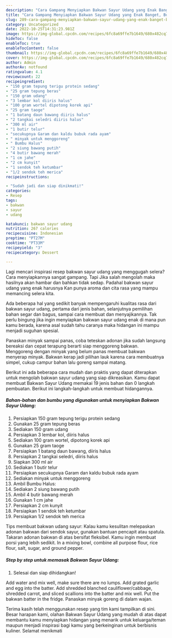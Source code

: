 ```yaml
---
description: "Cara Gampang Menyiapkan Bakwan Sayur Udang yang Enak Banget, Buat Buka Puasa}"
title: "Cara Gampang Menyiapkan Bakwan Sayur Udang yang Enak Banget, Buat Buka Puasa}"
slug: 289-cara-gampang-menyiapkan-bakwan-sayur-udang-yang-enak-banget-buat-buka-puasa
category: Uncategorized
date: 2022-10-25T14:31:23.981Z
image: https://img-global.cpcdn.com/recipes/6fc8a69ffe7b1649/680x482cq70/bakwan-sayur-udang-foto-resep-utama.jpg
hideToc: false
enableToc: true
enableTocContent: false
thumbnail: https://img-global.cpcdn.com/recipes/6fc8a69ffe7b1649/680x482cq70/bakwan-sayur-udang-foto-resep-utama.jpg
cover: https://img-global.cpcdn.com/recipes/6fc8a69ffe7b1649/680x482cq70/bakwan-sayur-udang-foto-resep-utama.jpg
author: Admin
authorAv: notfound
ratingvalue: 4.1
reviewcount: 22
recipeingredient:
- "150 gram tepung terigu protein sedang"
- "25 gram tepung beras"
- "150 gram udang"
- "3 lembar kol diiris halus"
- "100 gram wortel dipotong korek api"
- "25 gram taoge"
- "1 batang daun bawang diiris halus"
- "2 tangkai seledri diiris halus"
- "300 ml air"
- "1 butir telur"
- "secukupnya Garam dan kaldu bubuk rada ayam"
- " minyak untuk menggoreng"
- " Bumbu Halus"
- "2 siung bawang putih"
- "4 butir bawang merah"
- "1 cm jahe"
- "2 cm kunyit"
- "1 sendok teh ketumbar"
- "1/2 sendok teh merica"
recipeinstructions:

- "Sudah jadi dan siap dinikmati!"
categories:
- Resep
tags:
- bakwan
- sayur
- udang

katakunci: bakwan sayur udang 
nutrition: 267 calories
recipecuisine: Indonesian
preptime: "PT27M"
cooktime: "PT33M"
recipeyield: "3"
recipecategory: Dessert

---
```



Lagi mencari inspirasi resep bakwan sayur udang yang menggugah selera? Cara menyiapkannya sangat gampang. Tapi Jika salah mengolah maka hasilnya akan hambar dan bahkan tidak sedap. Padahal bakwan sayur udang yang enak harusnya Kan punya aroma dan cita rasa yang mampu memancing selera kita.


Ada beberapa hal yang sedikit banyak mempengaruhi kualitas rasa dari bakwan sayur udang, pertama dari jenis bahan, selanjutnya pemilihan bahan segar dan bagus, sampai cara membuat dan menyajikannya. Tak perlu bingung jika ingin menyiapkan bakwan sayur udang enak di mana pun kamu berada, karena asal sudah tahu caranya maka hidangan ini mampu menjadi suguhan spesial.

Panaskan minyak sampai panas, coba teteskan adonan jika sudah langsung bereaksi dan cepat terapung berarti siap menggoreng bakwan. Menggoreng dengan minyak yang belum panas membuat bakwan menyerap minyak. Bakwan kerap jadi pilihan lauk karena cara membuatnya simpel, cukup campur bahan lalu goreng sampai matang.


Berikut ini ada beberapa cara mudah dan praktis yang dapat diterapkan untuk mengolah bakwan sayur udang yang siap dikreasikan. Kamu dapat membuat Bakwan Sayur Udang memakai 19 jenis bahan dan 0 langkah pembuatan. Berikut ini langkah-langkah untuk membuat hidangannya.

<!--inarticleads1-->

##### Bahan-bahan dan bumbu yang digunakan untuk menyiapkan Bakwan Sayur Udang:

1. Persiapkan 150 gram tepung terigu protein sedang
1. Gunakan 25 gram tepung beras
1. Sediakan 150 gram udang
1. Persiapkan 3 lembar kol, diiris halus
1. Sediakan 100 gram wortel, dipotong korek api
1. Gunakan 25 gram taoge
1. Persiapkan 1 batang daun bawang, diiris halus
1. Persiapkan 2 tangkai seledri, diiris halus
1. Siapkan 300 ml air
1. Sediakan 1 butir telur
1. Persiapkan secukupnya Garam dan kaldu bubuk rada ayam
1. Sediakan  minyak untuk menggoreng
1. Ambil  Bumbu Halus:
1. Sediakan 2 siung bawang putih
1. Ambil 4 butir bawang merah
1. Gunakan 1 cm jahe
1. Persiapkan 2 cm kunyit
1. Persiapkan 1 sendok teh ketumbar
1. Persiapkan 1/2 sendok teh merica


Tips membuat bakwan udang sayur: Kalau kamu kesulitan melepaskan adonan bakwan dari sendok sayur, gunakan bantuan pencapit atau spatula. Takaran adonan bakwan di atas bersifat fleksibel. Kamu ingin membuat porsi yang lebih sedikit. In a mixing bowl, combine all purpose flour, rice flour, salt, sugar, and ground pepper. 

<!--inarticleads2-->

##### Step by step untuk memasak Bakwan Sayur Udang:


1. Selesai dan siap dihidangkan!

Add water and mix well, make sure there are no lumps. Add grated garlic and egg into the batter. Add shredded blanched cauliflower/cabbage, shredded carrot, and sliced scallions into the batter and mix well. Put the bakwan batter in the fridge. Panaskan minyak goreng di dalam wajan. 

Terima kasih telah menggunakan resep yang tim kami tampilkan di sini. Besar harapan kami, olahan Bakwan Sayur Udang yang mudah di atas dapat membantu kamu menyiapkan hidangan yang menarik untuk keluarga/teman maupun menjadi inspirasi bagi kamu yang berkeinginan untuk berbisnis kuliner. Selamat menikmati
